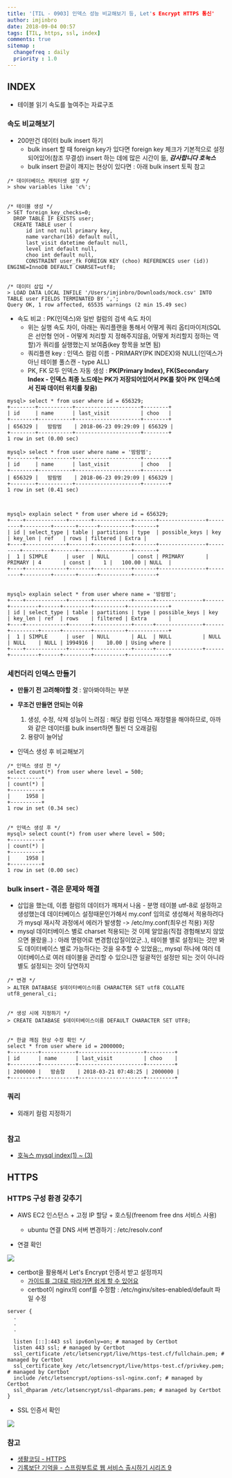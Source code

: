 ```yaml
---
title: '[TIL - 0903] 인덱스 성능 비교해보기 등, Let's Encrypt HTTPS 통신'
author: imjinbro
date: 2018-09-04 00:57
tags: [TIL, https, ssl, index]
comments: true
sitemap :
  changefreq : daily
  priority : 1.0
---
```


## INDEX
* 테이블 읽기 속도를 높여주는 자료구조

### 속도 비교해보기
* 200만건 데이터 bulk insert 하기
  * bulk insert 할 때 foreign key가 있다면 foreign key 체크가 기본적으로 설정되어있어(참조 무결성) insert 하는 데에 많은 시간이 듦, ***감사합니다 호눅스***  
  * bulk insert 한글이 깨지는 현상이 있다면 : 아래 bulk insert 토픽 참고
  
~~~
/* 데이터베이스 캐릭터셋 설정 */
> show variables like 'c%';


/* 테이블 생성 */
> SET foreign_key_checks=0;
  DROP TABLE IF EXISTS user;
  CREATE TABLE user (
      id int not null primary key, 
      name varchar(16) default null, 
      last_visit datetime default null, 
      level int default null,
      choo int default null, 
      CONSTRAINT user_fk FOREIGN KEY (choo) REFERENCES user (id)) ENGINE=InnoDB DEFAULT CHARSET=utf8;


/* 데이터 삽입 */
> LOAD DATA LOCAL INFILE '/Users/imjinbro/Downloads/mock.csv' INTO TABLE user FIELDS TERMINATED BY ',';
Query OK, 1 row affected, 65535 warnings (2 min 15.49 sec)
~~~
    
* 속도 비교 : PK(인덱스)와 일반 컬럼의 검색 속도 차이
  * 위는 실행 속도 차이, 아래는 쿼리플랜을 통해서 어떻게 쿼리 옵티마이저(SQL은 선언형 언어 - 어떻게 처리할 지 정해주지않음, 어떻게 처리할지 정하는 역할)가 쿼리를 실행했는지 보여줌(key 항목을 보면 됨)
  * 쿼리플랜 key : 인덱스 컬럼 이름 - PRIMARY(PK INDEX)와 NULL(인덱스가 아닌 테이블 풀스캔 - type ALL)
  * PK, FK 모두 인덱스 자동 생성 : **PK(Primary Index), FK(Secondary Index - 인덱스 최종 노드에는 PK가 저장되어있어서 PK를 찾아 PK 인덱스에서 진짜 데이터 위치를 찾음)**

~~~
mysql> select * from user where id = 656329;
+--------+-----------+---------------------+--------+
| id     | name      | last_visit          | choo   |
+--------+-----------+---------------------+--------+
| 656329 |   밤람범    | 2018-06-23 09:29:09 | 656329 |
+--------+-----------+---------------------+--------+
1 row in set (0.00 sec)

mysql> select * from user where name = '밤람범';
+--------+-----------+---------------------+--------+
| id     | name      | last_visit          | choo   |
+--------+-----------+---------------------+--------+
| 656329 |   밤람범    | 2018-06-23 09:29:09 | 656329 |
+--------+-----------+---------------------+--------+
1 row in set (0.41 sec)



mysql> explain select * from user where id = 656329;
+----+-------------+-------+------------+-------+---------------+---------+---------+-------+------+----------+-------+
| id | select_type | table | partitions | type  | possible_keys | key     | key_len | ref   | rows | filtered | Extra |
+----+-------------+-------+------------+-------+---------------+---------+---------+-------+------+----------+-------+
|  1 | SIMPLE      | user  | NULL       | const | PRIMARY       | PRIMARY | 4       | const |    1 |   100.00 | NULL  |
+----+-------------+-------+------------+-------+---------------+---------+---------+-------+------+----------+-------+


mysql> explain select * from user where name = '밤람범';
+----+-------------+-------+------------+------+---------------+------+---------+------+---------+----------+-------------+
| id | select_type | table | partitions | type | possible_keys | key  | key_len | ref  | rows    | filtered | Extra       |
+----+-------------+-------+------------+------+---------------+------+---------+------+---------+----------+-------------+
|  1 | SIMPLE      | user  | NULL       | ALL  | NULL          | NULL | NULL    | NULL | 1994916 |    10.00 | Using where |
+----+-------------+-------+------------+------+---------------+------+---------+------+---------+----------+-------------+
~~~

### 세컨더리 인덱스 만들기
* **만들기 전 고려해야할 것** : 알아봐야하는 부분 
* **무조건 만들면 안되는 이유** 
  1. 생성, 수정, 삭제 성능이 느려짐 : 해당 컬럼 인덱스 재정렬을 해야하므로, 아까와 같은 데이터를 bulk insert하면 훨씬 더 오래걸림
  2. 용량이 늘어남 

* 인덱스 생성 후 비교해보기  
  
~~~
/* 인덱스 생성 전 */
select count(*) from user where level = 500;
+----------+
| count(*) |
+----------+
|     1958 |
+----------+
1 row in set (0.34 sec)


/* 인덱스 생성 후 */
mysql> select count(*) from user where level = 500;
+----------+
| count(*) |
+----------+
|     1958 |
+----------+
1 row in set (0.00 sec)
~~~
  
### bulk insert - 겪은 문제와 해결
* 삽입을 했는데, 이름 컬럼의 데이터가 깨져서 나옴 - 분명 테이블 utf-8로 설정하고 생성했는데 데이터베이스 설정때문인가해서 my.conf 임의로 생성해서 적용하려다가 mysql 재시작 과정에서 에러가 발생함 -> /etc/my.conf(최우선 적용) 저장
* mysql 데이터베이스 별로 charset 적용되는 것 이제 알았음(직접 경험해보지 않았으면 몰랐을..) : 아래 명령어로 변경함(삽질이었군..), 테이블 별로 설정되는 것만 봐도 데이터베이스 별로 가능하다는 것을 유추할 수 있었음;;, mysql 하나에 여러 데이터베이스로 여러 테이블을 관리할 수 있으니깐 일괄적인 설정만 되는 것이 아니라 별도 설정되는 것이 당연하지
  
~~~
/* 변경 */
> ALTER DATABASE $데이터베이스이름 CHARACTER SET utf8 COLLATE utf8_general_ci;


/* 생성 시에 지정하기 */
> CREATE DATABASE $데이터베이스이름 DEFAULT CHARACTER SET UTF8;


/* 한글 깨짐 현상 수정 확인 */ 
select * from user where id = 2000000;
+---------+-----------+---------------------+---------+
| id      | name      | last_visit          | choo    |
+---------+-----------+---------------------+---------+
| 2000000 |   밤솜참    | 2018-03-21 07:48:25 | 2000000 |
+---------+-----------+---------------------+---------+
~~~
  
### 쿼리
* 외래키 컬럼 지정하기
  
~~~

~~~

### 참고
* [호눅스 mysql index(1) ~ (3)](https://www.youtube.com/watch?v=JEKIuxTd_FE)


## HTTPS
### HTTPS 구성 환경 갖추기
* AWS EC2 인스턴스 + 고정 IP 할당 + 호스팅(freenom free dns 서비스 사용)
  * ubuntu 연결 DNS 서버 변경하기 : /etc/resolv.conf

* 연결 확인
  
![](/files/2018-09-03-TIL/domain-connect.png)
  
* certbot을 활용해서 Let's Encrypt 인증서 받고 설정까지
  * [가이드를 그대로 따라가면 쉽게 할 수 있어요](https://certbot.eff.org/lets-encrypt/ubuntuxenial-nginx)
  * certbot이 nginx의 conf를 수정함 : /etc/nginx/sites-enabled/default 파일 수정

~~~
server {
  .
  .
  .

  listen [::]:443 ssl ipv6only=on; # managed by Certbot
  listen 443 ssl; # managed by Certbot
  ssl_certificate /etc/letsencrypt/live/https-test.cf/fullchain.pem; # managed by Certbot
  ssl_certificate_key /etc/letsencrypt/live/https-test.cf/privkey.pem; # managed by Certbot
  include /etc/letsencrypt/options-ssl-nginx.conf; # managed by Certbot
  ssl_dhparam /etc/letsencrypt/ssl-dhparams.pem; # managed by Certbot
}
~~~

* SSL 인증서 확인

![](/files/2018-09-03-TIL/ssl-http.png)
  
### 참고
* [생활코딩 - HTTPS](https://opentutorials.org/course/228/4894)
* [기록보단 기억을 - 스프링부트로 웹 서비스 출시하기 시리즈 9](https://jojoldu.tistory.com/270)

  